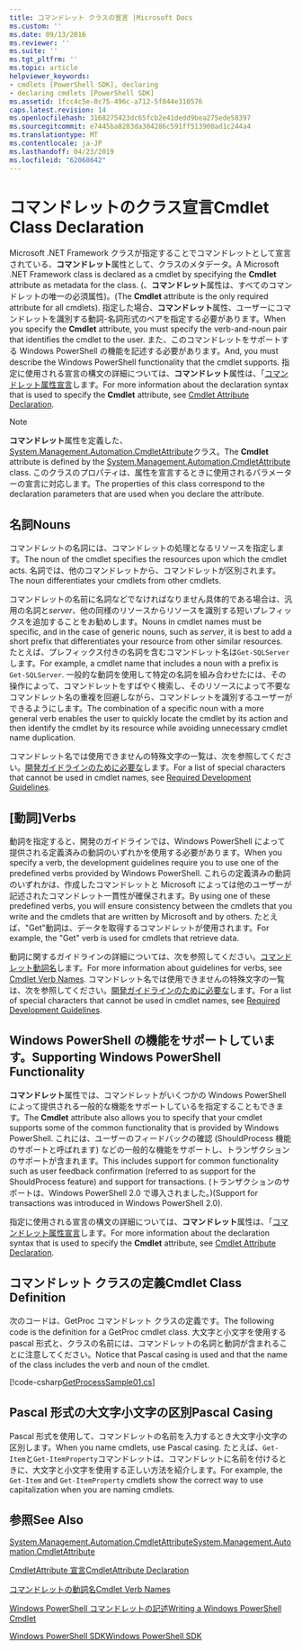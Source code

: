 ```yaml
---
title: コマンドレット クラスの宣言 |Microsoft Docs
ms.custom: ''
ms.date: 09/13/2016
ms.reviewer: ''
ms.suite: ''
ms.tgt_pltfrm: ''
ms.topic: article
helpviewer_keywords:
- cmdlets [PowerShell SDK], declaring
- declaring cmdlets [PowerShell SDK]
ms.assetid: 1fcc4c5e-0c75-496c-a712-5f844e310576
caps.latest.revision: 14
ms.openlocfilehash: 3168275423dc65fcb2e41dedd9bea275ede58397
ms.sourcegitcommit: e7445ba8203da304286c591ff513900ad1c244a4
ms.translationtype: MT
ms.contentlocale: ja-JP
ms.lasthandoff: 04/23/2019
ms.locfileid: "62068642"
---
```

# <a name="cmdlet-class-declaration"></a><span data-ttu-id="966d2-102">コマンドレットのクラス宣言</span><span class="sxs-lookup"><span data-stu-id="966d2-102">Cmdlet Class Declaration</span></span>

<span data-ttu-id="966d2-103">Microsoft .NET Framework クラスが指定することでコマンドレットとして宣言されている、**コマンドレット**属性として、クラスのメタデータ。</span><span class="sxs-lookup"><span data-stu-id="966d2-103">A Microsoft .NET Framework class is declared as a cmdlet by specifying the **Cmdlet** attribute as metadata for the class.</span></span> <span data-ttu-id="966d2-104">(、**コマンドレット**属性は、すべてのコマンドレットの唯一の必須属性)。</span><span class="sxs-lookup"><span data-stu-id="966d2-104">(The **Cmdlet** attribute is the only required attribute for all cmdlets).</span></span> <span data-ttu-id="966d2-105">指定した場合、**コマンドレット**属性、ユーザーにコマンドレットを識別する動詞-名詞形式のペアを指定する必要があります。</span><span class="sxs-lookup"><span data-stu-id="966d2-105">When you specify the **Cmdlet** attribute, you must specify the verb-and-noun pair that identifies the cmdlet to the user.</span></span> <span data-ttu-id="966d2-106">また、このコマンドレットをサポートする Windows PowerShell の機能を記述する必要があります。</span><span class="sxs-lookup"><span data-stu-id="966d2-106">And, you must describe the Windows PowerShell functionality that the cmdlet supports.</span></span> <span data-ttu-id="966d2-107">指定に使用される宣言の構文の詳細については、**コマンドレット**属性は、「[コマンドレット属性宣言](./cmdlet-attribute-declaration.md)します。</span><span class="sxs-lookup"><span data-stu-id="966d2-107">For more information about the declaration syntax that is used to specify the **Cmdlet** attribute, see [Cmdlet Attribute Declaration](./cmdlet-attribute-declaration.md).</span></span>

> [!NOTE]
> <span data-ttu-id="966d2-108">**コマンドレット**属性を定義した、 [System.Management.Automation.CmdletAttribute](/dotnet/api/System.Management.Automation.CmdletAttribute)クラス。</span><span class="sxs-lookup"><span data-stu-id="966d2-108">The **Cmdlet** attribute is defined by the [System.Management.Automation.CmdletAttribute](/dotnet/api/System.Management.Automation.CmdletAttribute) class.</span></span> <span data-ttu-id="966d2-109">このクラスのプロパティは、属性を宣言するときに使用されるパラメーターの宣言に対応します。</span><span class="sxs-lookup"><span data-stu-id="966d2-109">The properties of this class correspond to the declaration parameters that are used when you declare the attribute.</span></span>

## <a name="nouns"></a><span data-ttu-id="966d2-110">名詞</span><span class="sxs-lookup"><span data-stu-id="966d2-110">Nouns</span></span>

<span data-ttu-id="966d2-111">コマンドレットの名詞には、コマンドレットの処理となるリソースを指定します。</span><span class="sxs-lookup"><span data-stu-id="966d2-111">The noun of the cmdlet specifies the resources upon which the cmdlet acts.</span></span> <span data-ttu-id="966d2-112">名詞では、他のコマンドレットから、コマンドレットが区別されます。</span><span class="sxs-lookup"><span data-stu-id="966d2-112">The noun differentiates your cmdlets from other cmdlets.</span></span>

<span data-ttu-id="966d2-113">コマンドレットの名前に名詞などでなければなりません具体的である場合は、汎用の名詞と*server*、他の同様のリソースからリソースを識別する短いプレフィックスを追加することをお勧めします。</span><span class="sxs-lookup"><span data-stu-id="966d2-113">Nouns in cmdlet names must be specific, and in the case of generic nouns, such as *server*, it is best to add a short prefix that differentiates your resource from other similar resources.</span></span> <span data-ttu-id="966d2-114">たとえば、プレフィックス付きの名詞を含むコマンドレット名は`Get-SQLServer`します。</span><span class="sxs-lookup"><span data-stu-id="966d2-114">For example, a cmdlet name that includes a noun with a prefix is `Get-SQLServer`.</span></span> <span data-ttu-id="966d2-115">一般的な動詞を使用して特定の名詞を組み合わせたには、その操作によって、コマンドレットをすばやく検索し、そのリソースによって不要なコマンドレット名の重複を回避しながら、コマンドレットを識別するユーザーができるようにします。</span><span class="sxs-lookup"><span data-stu-id="966d2-115">The combination of a specific noun with a more general verb enables the user to quickly locate the cmdlet by its action and then identify the cmdlet by its resource while avoiding unnecessary cmdlet name duplication.</span></span>

<span data-ttu-id="966d2-116">コマンドレット名では使用できませんの特殊文字の一覧は、次を参照してください。[開発ガイドラインのために必要な](./required-development-guidelines.md)します。</span><span class="sxs-lookup"><span data-stu-id="966d2-116">For a list of special characters that cannot be used in cmdlet names, see [Required Development Guidelines](./required-development-guidelines.md).</span></span>

## <a name="verbs"></a><span data-ttu-id="966d2-117">[動詞]</span><span class="sxs-lookup"><span data-stu-id="966d2-117">Verbs</span></span>

<span data-ttu-id="966d2-118">動詞を指定すると、開発のガイドラインでは、Windows PowerShell によって提供される定義済みの動詞のいずれかを使用する必要があります。</span><span class="sxs-lookup"><span data-stu-id="966d2-118">When you specify a verb, the development guidelines require you to use one of the predefined verbs provided by Windows PowerShell.</span></span> <span data-ttu-id="966d2-119">これらの定義済みの動詞のいずれかは、作成したコマンドレットと Microsoft によっては他のユーザーが記述されたコマンドレット一貫性が確保されます。</span><span class="sxs-lookup"><span data-stu-id="966d2-119">By using one of these predefined verbs, you will ensure consistency between the cmdlets that you write and the cmdlets that are written by Microsoft and by others.</span></span> <span data-ttu-id="966d2-120">たとえば、"Get"動詞は、データを取得するコマンドレットが使用されます。</span><span class="sxs-lookup"><span data-stu-id="966d2-120">For example, the "Get" verb is used for cmdlets that retrieve data.</span></span>

<span data-ttu-id="966d2-121">動詞に関するガイドラインの詳細については、次を参照してください。[コマンドレット動詞名](./approved-verbs-for-windows-powershell-commands.md)します。</span><span class="sxs-lookup"><span data-stu-id="966d2-121">For more information about guidelines for verbs, see [Cmdlet Verb Names](./approved-verbs-for-windows-powershell-commands.md).</span></span> <span data-ttu-id="966d2-122">コマンドレット名では使用できませんの特殊文字の一覧は、次を参照してください。[開発ガイドラインのために必要な](./required-development-guidelines.md)します。</span><span class="sxs-lookup"><span data-stu-id="966d2-122">For a list of special characters that cannot be used in cmdlet names, see [Required Development Guidelines](./required-development-guidelines.md).</span></span>

## <a name="supporting-windows-powershell-functionality"></a><span data-ttu-id="966d2-123">Windows PowerShell の機能をサポートしています。</span><span class="sxs-lookup"><span data-stu-id="966d2-123">Supporting Windows PowerShell Functionality</span></span>

<span data-ttu-id="966d2-124">**コマンドレット**属性では、コマンドレットがいくつかの Windows PowerShell によって提供される一般的な機能をサポートしているを指定することもできます。</span><span class="sxs-lookup"><span data-stu-id="966d2-124">The **Cmdlet** attribute also allows you to specify that your cmdlet supports some of the common functionality that is provided by Windows PowerShell.</span></span> <span data-ttu-id="966d2-125">これには、ユーザーのフィードバックの確認 (ShouldProcess 機能のサポートと呼ばれます) などの一般的な機能をサポートし、トランザクションのサポートが含まれます。</span><span class="sxs-lookup"><span data-stu-id="966d2-125">This includes support for common functionality such as user feedback confirmation (referred to as support for the ShouldProcess feature) and support for transactions.</span></span> <span data-ttu-id="966d2-126">(トランザクションのサポートは、Windows PowerShell 2.0 で導入されました。)</span><span class="sxs-lookup"><span data-stu-id="966d2-126">(Support for transactions was introduced in Windows PowerShell 2.0).</span></span>

<span data-ttu-id="966d2-127">指定に使用される宣言の構文の詳細については、**コマンドレット**属性は、「[コマンドレット属性宣言](./cmdlet-attribute-declaration.md)します。</span><span class="sxs-lookup"><span data-stu-id="966d2-127">For more information about the declaration syntax that is used to specify the **Cmdlet** attribute, see [Cmdlet Attribute Declaration](./cmdlet-attribute-declaration.md).</span></span>

## <a name="cmdlet-class-definition"></a><span data-ttu-id="966d2-128">コマンドレット クラスの定義</span><span class="sxs-lookup"><span data-stu-id="966d2-128">Cmdlet Class Definition</span></span>

<span data-ttu-id="966d2-129">次のコードは、GetProc コマンドレット クラスの定義です。</span><span class="sxs-lookup"><span data-stu-id="966d2-129">The following code is the definition for a GetProc cmdlet class.</span></span> <span data-ttu-id="966d2-130">大文字と小文字を使用する pascal 形式と、クラスの名前には、コマンドレットの名詞と動詞が含まれることに注意してください。</span><span class="sxs-lookup"><span data-stu-id="966d2-130">Notice that Pascal casing is used and that the name of the class includes the verb and noun of the cmdlet.</span></span>

[!code-csharp[GetProcessSample01.cs](../../powershell-sdk-samples/SDK-2.0/csharp/GetProcessSample01/GetProcessSample01.cs#L33-L34 "GetProcessSample01.cs")]

## <a name="pascal-casing"></a><span data-ttu-id="966d2-131">Pascal 形式の大文字小文字の区別</span><span class="sxs-lookup"><span data-stu-id="966d2-131">Pascal Casing</span></span>

<span data-ttu-id="966d2-132">Pascal 形式を使用して、コマンドレットの名前を入力するとき大文字小文字の区別します。</span><span class="sxs-lookup"><span data-stu-id="966d2-132">When you name cmdlets, use Pascal casing.</span></span> <span data-ttu-id="966d2-133">たとえば、`Get-Item`と`Get-ItemProperty`コマンドレットは、コマンドレットに名前を付けるときに、大文字と小文字を使用する正しい方法を紹介します。</span><span class="sxs-lookup"><span data-stu-id="966d2-133">For example, the `Get-Item` and `Get-ItemProperty` cmdlets show the correct way to use capitalization when you are naming cmdlets.</span></span>

## <a name="see-also"></a><span data-ttu-id="966d2-134">参照</span><span class="sxs-lookup"><span data-stu-id="966d2-134">See Also</span></span>

[<span data-ttu-id="966d2-135">System.Management.Automation.CmdletAttribute</span><span class="sxs-lookup"><span data-stu-id="966d2-135">System.Management.Automation.CmdletAttribute</span></span>](/dotnet/api/System.Management.Automation.CmdletAttribute)

[<span data-ttu-id="966d2-136">CmdletAttribute 宣言</span><span class="sxs-lookup"><span data-stu-id="966d2-136">CmdletAttribute Declaration</span></span>](./cmdlet-attribute-declaration.md)

[<span data-ttu-id="966d2-137">コマンドレットの動詞名</span><span class="sxs-lookup"><span data-stu-id="966d2-137">Cmdlet Verb Names</span></span>](./approved-verbs-for-windows-powershell-commands.md)

[<span data-ttu-id="966d2-138">Windows PowerShell コマンドレットの記述</span><span class="sxs-lookup"><span data-stu-id="966d2-138">Writing a Windows PowerShell Cmdlet</span></span>](./writing-a-windows-powershell-cmdlet.md)

[<span data-ttu-id="966d2-139">Windows PowerShell SDK</span><span class="sxs-lookup"><span data-stu-id="966d2-139">Windows PowerShell SDK</span></span>](../windows-powershell-reference.md)
